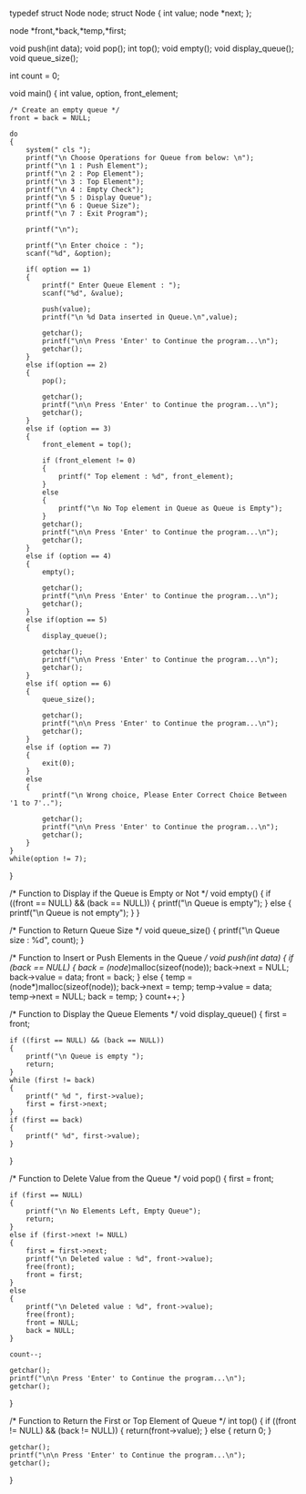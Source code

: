 
typedef struct Node node;
struct Node
{
    int value;
    node *next;
};

node *front,*back,*temp,*first;

void push(int data);
void pop();
int top();
void empty();
void display_queue();
void queue_size();

int count = 0;

void main()
{
    int value, option, front_element;

    /* Create an empty queue */
    front = back = NULL;

    do
    {
        system(" cls ");
        printf("\n Choose Operations for Queue from below: \n");
        printf("\n 1 : Push Element");
        printf("\n 2 : Pop Element");
        printf("\n 3 : Top Element");
        printf("\n 4 : Empty Check");
        printf("\n 5 : Display Queue");
        printf("\n 6 : Queue Size");
        printf("\n 7 : Exit Program");

        printf("\n");

        printf("\n Enter choice : ");
        scanf("%d", &option);

        if( option == 1)
        {
            printf(" Enter Queue Element : ");
            scanf("%d", &value);

            push(value);
            printf("\n %d Data inserted in Queue.\n",value);

            getchar();
            printf("\n\n Press 'Enter' to Continue the program...\n");
            getchar();
        }
        else if(option == 2)
        {
            pop();

            getchar();
            printf("\n\n Press 'Enter' to Continue the program...\n");
            getchar();
        }
        else if (option == 3)
        {
            front_element = top();

            if (front_element != 0)
            {
                printf(" Top element : %d", front_element);
            }
            else
            {
                printf("\n No Top element in Queue as Queue is Empty");
            }
            getchar();
            printf("\n\n Press 'Enter' to Continue the program...\n");
            getchar();
        }
        else if (option == 4)
        {
            empty();

            getchar();
            printf("\n\n Press 'Enter' to Continue the program...\n");
            getchar();
        }
        else if(option == 5)
        {
            display_queue();

            getchar();
            printf("\n\n Press 'Enter' to Continue the program...\n");
            getchar();
        }
        else if( option == 6)
        {
            queue_size();

            getchar();
            printf("\n\n Press 'Enter' to Continue the program...\n");
            getchar();
        }
        else if (option == 7)
        {
            exit(0);
        }
        else
        {
            printf("\n Wrong choice, Please Enter Correct Choice Between '1 to 7'..");

            getchar();
            printf("\n\n Press 'Enter' to Continue the program...\n");
            getchar();
        }
    }
    while(option != 7);
}

/* Function to Display if the Queue is Empty or Not */
void empty()
{
    if ((front == NULL) && (back == NULL))
    {
        printf("\n Queue is empty");
    }
    else
    {
        printf("\n Queue is not empty");
    }
}

/* Function to Return Queue Size */
void queue_size()
{
    printf("\n Queue size : %d", count);
}

/* Function to Insert or Push Elements in the Queue */
void push(int data)
{
    if (back == NULL)
    {
        back = (node*)malloc(sizeof(node));
        back->next = NULL;
        back->value = data;
        front = back;
    }
    else
    {
        temp = (node*)malloc(sizeof(node));
        back->next = temp;
        temp->value = data;
        temp->next = NULL;
        back = temp;
    }
    count++;
}

/* Function to Display the Queue Elements */
void display_queue()
{
    first = front;

    if ((first == NULL) && (back == NULL))
    {
        printf("\n Queue is empty ");
        return;
    }
    while (first != back)
    {
        printf(" %d ", first->value);
        first = first->next;
    }
    if (first == back)
    {
        printf(" %d", first->value);
    }
}

/* Function to Delete Value from the Queue */
void pop()
{
    first = front;

    if (first == NULL)
    {
        printf("\n No Elements Left, Empty Queue");
        return;
    }
    else if (first->next != NULL)
    {
        first = first->next;
        printf("\n Deleted value : %d", front->value);
        free(front);
        front = first;
    }
    else
    {
        printf("\n Deleted value : %d", front->value);
        free(front);
        front = NULL;
        back = NULL;
    }

    count--;

    getchar();
    printf("\n\n Press 'Enter' to Continue the program...\n");
    getchar();
}

/* Function to Return the First or Top Element of Queue */
int top()
{
    if ((front != NULL) && (back != NULL))
    {
        return(front->value);
    }
    else
    {
        return 0;
    }

    getchar();
    printf("\n\n Press 'Enter' to Continue the program...\n");
    getchar();
}

